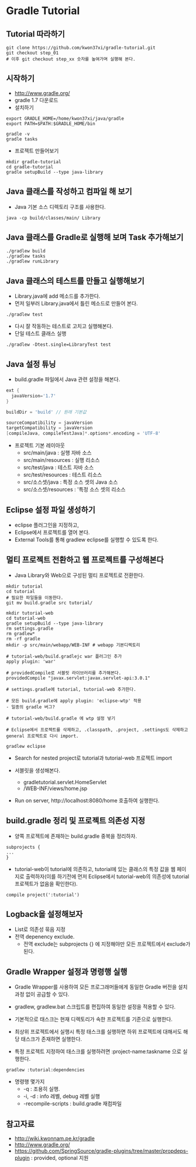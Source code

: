 # Gradle Tutorial

## Tutorial 따라하기

```
git clone https://github.com/kwon37xi/gradle-tutorial.git
git checkout step_01
# 이후 git checkout step_xx 숫자를 높여가며 실행해 본다.
````

## 시작하기

* http://www.gradle.org/
* gradle 1.7 다운로드
* 설치하기

```
export GRADLE_HOME=/home/kwon37xi/java/gradle
export PATH=$PATH:$GRADLE_HOME/bin

gradle -v
gradle tasks
```

* 프로젝트 만들어보기

```
mkdir gradle-tutorial
cd gradle-tutorial
gradle setupBuild --type java-library
```

## Java 클래스를 작성하고 컴파일 해 보기

* Java 기본 소스 디렉토리 구조를 사용한다.
```
java -cp build/classes/main/ Library
```

## Java 클래스를 Gradle로 실행해 보며 Task 추가해보기

```
./gradlew build
./gradlew tasks
./gradlew runLibrary
```

## Java 클래스의 테스트를 만들고 실행해보기

* Library.java에 add 메소드를 추가한다.
* 먼저 일부러 Library.java에서 틀린 메소드로 만들어 본다.

```
./gradlew test
```

* 다시 잘 작동하는 테스트로 고치고 실행해본다.
* 단일 테스트 클래스 실행

```
./gradlew -Dtest.single=LibraryTest test
```

## Java 설정 튜닝

* build.gradle 파일에서 Java 관련 설정을 해본다.

```groovy
ext {
  javaVersion='1.7'
}

buildDir = 'build' // 원래 기본값

sourceCompatibility = javaVersion
targetCompatibility = javaVersion
[compileJava, compileTestJava]*.options*.encoding = 'UTF-8'
```

* 프로젝트 기본 레이아웃
  * src/main/java : 실행 자바 소스
  * src/main/resources : 실행 리소스
  * src/test/java : 테스트 자바 소스
  * src/test/resources : 테스트 리소스
  * src/소스셋/java : 특정 소스 셋의 Java 소스
  * src/소스셋/resources : '특정 소스 셋의 리소스

## Eclipse 설정 파일 생성하기

* eclipse 플러그인을 지정하고,
* Eclipse에서 프로젝트를 열어 본다.
* External Tools를 통해 gradlew eclipse를 실행할 수 있도록 한다.

## 멀티 프로젝트 전환하고 웹 프로젝트를 구성해본다

* Java Library와 Web으로 구성된 멀티 프로젝트로 전환한다.

```
mkdir tutorial
cd tutorial
# 필요한 파일들을 이동한다.
git mv build.gradle src tutorial/

mkdir tutorial-web
cd tutorial-web
gradle setupBuild --type java-library
rm settings.gradle
rm gradlew*
rm -rf gradle
mkdir -p src/main/webapp/WEB-INF # webapp 기본디렉토리

# tutorial-web/build.gradlejc war 플러그인 추가
apply plugin: 'war'

# providedCompile로 서블릿 라이브러리를 추가해본다.
providedCompile "javax.servlet:javax.servlet-api:3.0.1"

# settings.gradle에 tutorial, tutorial-web 추가한다.

# 모든 build.gradle에 apply plugin: 'eclipse-wtp' 적용
- 일종의 gradle 버그?

# tutorial-web/build.gradle 에 wtp 설정 넣기

# Eclipse에서 프로젝트를 삭제하고, .classpath, .project, .settings도 삭제하고 general 프로젝트로 다시 import.

gradlew eclipse
```

* Search for nested project로 tutorial과 tutorial-web 프로젝트 import

* 서블릿을 생성해본다.
  * gradletutorial.servlet.HomeServlet
  * /WEB-INF/views/home.jsp
* Run on server, http://localhost:8080/home 호출하여 실행한다.

## build.gradle 정리 및 프로젝트 의존성 지정

* 양쪽 프로젝트에 존재하는 build.gradle 중복을 정리하자.

```
subprojects {
...
}
````

* tutorial-web이 tutorial에 의존하고, tutorial에 있는 클래스의 특정 값을 웹 페이지로 출력하자(이를 하기전에 먼저 Eclipse에서 tutorial-web의 의존성에 tutorial 프로젝트가 없음을 확인한다).

```
compile project(':tutorial')
```

## Logback을 설정해보자

* List로 의존성 묶음 지정
* 전역 depenency exclude.
  * 전역 exclude는 subprojects {} 에 지정해야만 모든 프로젝트에서 exclude가 된다.

## Gradle Wrapper 설정과 명령행 실행

* Gradle Wrapper를 사용하여 모든 프로그래머들에게 동일한 Gradle 버전을 설치과정 없이 공급할 수 있다.
* gradlew, gradlew.bat 스크립트를 편집하여 동일한 설정을 적용할 수 있다.

* 기본적으로 태스크는 현재 디렉토리가 속한 프로젝트를 기준으로 실행한다.
* 최상위 프로젝트에서 실행시 특정 태스크를 실행하면 하위 프로젝트에 대해서도 해당 태스크가 존재하면 실행한다.
* 특정 프로젝트 지정하여 태스크를 실행하려면 :project-name:taskname 으로 실행한다.

```
gradlew :tutorial:dependencies
```

* 명령행 몇가지
  * -q : 조용히 실행.
  * -i, -d : info 레벨, debug 레벨 실행
  * -recompile-scripts : build.gradle 재컴파일

## 참고자료

* http://wiki.kwonnam.pe.kr/gradle
* http://www.gradle.org/
* https://github.com/SpringSource/gradle-plugins/tree/master/propdeps-plugin : provided, optional 지원
